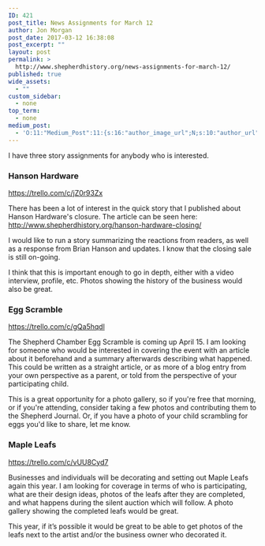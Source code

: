 ```yaml
---
ID: 421
post_title: News Assignments for March 12
author: Jon Morgan
post_date: 2017-03-12 16:38:08
post_excerpt: ""
layout: post
permalink: >
  http://www.shepherdhistory.org/news-assignments-for-march-12/
published: true
wide_assets:
  - ""
custom_sidebar:
  - none
top_term:
  - none
medium_post:
  - 'O:11:"Medium_Post":11:{s:16:"author_image_url";N;s:10:"author_url";N;s:11:"byline_name";N;s:12:"byline_email";N;s:10:"cross_link";s:2:"no";s:2:"id";N;s:21:"follower_notification";s:3:"yes";s:7:"license";s:19:"all-rights-reserved";s:14:"publication_id";s:12:"881fb60cdbf3";s:6:"status";s:4:"none";s:3:"url";N;}'
---
```

I have three story assignments for anybody who is interested.
<h3>Hanson Hardware</h3>
<a href="https://trello.com/c/jZ0r93Zx">https://trello.com/c/jZ0r93Zx</a>

There has been a lot of interest in the quick story that I published about Hanson Hardware's closure. The article can be seen here: <a href="http://www.shepherdhistory.org/hanson-hardware-closing/">http://www.shepherdhistory.org/hanson-hardware-closing/</a>

I would like to run a story summarizing the reactions from readers, as well as a response from Brian Hanson and updates. I know that the closing sale is still on-going.

I think that this is important enough to go in depth, either with a video interview, profile, etc. Photos showing the history of the business would also be great.
<h3>Egg Scramble</h3>
<a href="https://trello.com/c/gQa5hqdl">https://trello.com/c/gQa5hqdl</a>

The Shepherd Chamber Egg Scramble is coming up April 15. I am looking for someone who would be interested in covering the event with an article about it beforehand and a summary afterwards describing what happened. This could be written as a straight article, or as more of a blog entry from your own perspective as a parent, or told from the perspective of your participating child.

This is a great opportunity for a photo gallery, so if you're free that morning, or if you're attending, consider taking a few photos and contributing them to the Shepherd Journal. Or, if you have a photo of your child scrambling for eggs you'd like to share, let me know.
<h3>Maple Leafs</h3>
<a href="https://trello.com/c/vUU8Cyd7">https://trello.com/c/vUU8Cyd7</a>

Businesses and individuals will be decorating and setting out Maple Leafs again this year. I am looking for coverage in terms of who is participating, what are their design ideas, photos of the leafs after they are completed, and what happens during the silent auction which will follow. A photo gallery showing the completed leafs would be great.

This year, if it’s possible it would be great to be able to get photos of the leafs next to the artist and/or the business owner who decorated it.